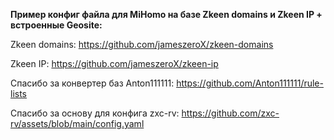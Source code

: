 **Пример конфиг файла для MiHomo на базе Zkeen domains и Zkeen IP + встроенные Geosite:**

Zkeen domains: https://github.com/jameszeroX/zkeen-domains

Zkeen IP: https://github.com/jameszeroX/zkeen-ip

Спасибо за конвертер баз Anton111111: https://github.com/Anton111111/rule-lists 

Спасибо за основу для конфига zxc-rv: https://github.com/zxc-rv/assets/blob/main/config.yaml
 
